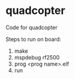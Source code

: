 # quadcopter
Code for quadcopter 

Steps to run on board:
1. make
2. mspdebug rf2500
3. prog &lt;prog name&gt;.elf
4. run
